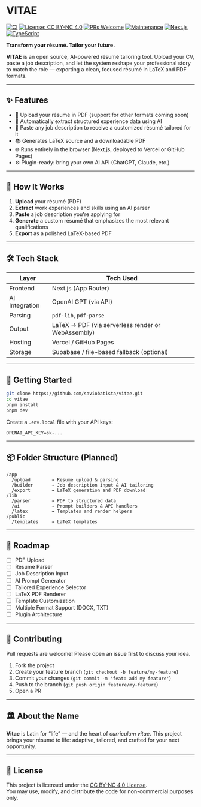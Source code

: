 # VITAE

[![CI](https://github.com/saviobatista/vitae/workflows/CI/badge.svg)](https://github.com/saviobatista/vitae/actions/workflows/ci.yml)
[![License: CC BY-NC 4.0](https://img.shields.io/badge/License-CC%20BY--NC%204.0-lightgrey.svg)](https://creativecommons.org/licenses/by-nc/4.0/)
[![PRs Welcome](https://img.shields.io/badge/PRs-welcome-brightgreen.svg)](http://makeapullrequest.com)
[![Maintenance](https://img.shields.io/badge/Maintained%3F-yes-green.svg)](https://github.com/saviobatista/vitae/graphs/commit-activity)
[![Next.js](https://img.shields.io/badge/Next.js-15.4.6-black)](https://nextjs.org/)
[![TypeScript](https://img.shields.io/badge/TypeScript-5.9.2-blue)](https://www.typescriptlang.org/)

**Transform your résumé. Tailor your future.**

**VITAE** is an open source, AI-powered résumé tailoring tool. Upload your CV, paste a job description, and let the system reshape your professional story to match the role — exporting a clean, focused résumé in LaTeX and PDF formats.

---

## ✨ Features

- 📄 Upload your résumé in PDF (support for other formats coming soon)
- 🧠 Automatically extract structured experience data using AI
- 📝 Paste any job description to receive a customized résumé tailored for it
- 📚 Generates LaTeX source and a downloadable PDF
- 🌐 Runs entirely in the browser (Next.js, deployed to Vercel or GitHub Pages)
- ⚙️ Plugin-ready: bring your own AI API (ChatGPT, Claude, etc.)

---

## 🧠 How It Works

1. **Upload** your résumé (PDF)
2. **Extract** work experiences and skills using an AI parser
3. **Paste** a job description you're applying for
4. **Generate** a custom résumé that emphasizes the most relevant qualifications
5. **Export** as a polished LaTeX-based PDF

---

## 🛠 Tech Stack

| Layer          | Tech Used                                          |
| -------------- | -------------------------------------------------- |
| Frontend       | Next.js (App Router)                               |
| AI Integration | OpenAI GPT (via API)                               |
| Parsing        | `pdf-lib`, `pdf-parse`                             |
| Output         | LaTeX → PDF (via serverless render or WebAssembly) |
| Hosting        | Vercel / GitHub Pages                              |
| Storage        | Supabase / file-based fallback (optional)          |

---

## 🚀 Getting Started

```bash
git clone https://github.com/saviobatista/vitae.git
cd vitae
pnpm install
pnpm dev
```

Create a `.env.local` file with your API keys:

```env
OPENAI_API_KEY=sk-...
```

---

## 📦 Folder Structure (Planned)

```
/app
  /upload        → Resume upload & parsing
  /builder       → Job description input & AI tailoring
  /export        → LaTeX generation and PDF download
/lib
  /parser        → PDF to structured data
  /ai            → Prompt builders & API handlers
  /latex         → Templates and render helpers
/public
  /templates     → LaTeX templates
```

---

## 🧪 Roadmap

- [ ] PDF Upload
- [ ] Resume Parser
- [ ] Job Description Input
- [ ] AI Prompt Generator
- [ ] Tailored Experience Selector
- [ ] LaTeX PDF Renderer
- [ ] Template Customization
- [ ] Multiple Format Support (DOCX, TXT)
- [ ] Plugin Architecture

---

## 🤝 Contributing

Pull requests are welcome! Please open an issue first to discuss your idea.

1. Fork the project
2. Create your feature branch (`git checkout -b feature/my-feature`)
3. Commit your changes (`git commit -m 'feat: add my feature'`)
4. Push to the branch (`git push origin feature/my-feature`)
5. Open a PR

---

## 🏛️ About the Name

**Vitae** is Latin for “life” — and the heart of _curriculum vitae_. This project brings your résumé to life: adaptive, tailored, and crafted for your next opportunity.

---

## 📜 License

This project is licensed under the [CC BY-NC 4.0 License](https://creativecommons.org/licenses/by-nc/4.0/).  
You may use, modify, and distribute the code for non-commercial purposes only.
